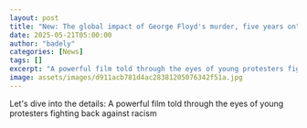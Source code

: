 ```yaml
---
layout: post
title: "New: The global impact of George Floyd's murder, five years on"
date: 2025-05-21T05:00:00
author: "badely"
categories: [News]
tags: []
excerpt: "A powerful film told through the eyes of young protesters fighting back against racism"
image: assets/images/d911acb781d4ac28381205076342f51a.jpg
---
```


Let's dive into the details: A powerful film told through the eyes of young protesters fighting back against racism

